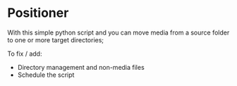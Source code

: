 # Positioner

With this simple python script and you can move media from a source folder to one or more target directories;

To fix / add:

- Directory management and non-media files
- Schedule the script

